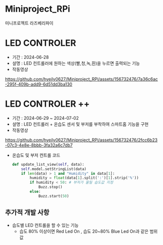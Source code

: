 # Miniproject_RPi
미니프로젝트 라즈베리파이

# LED CONTROLER
- 기간 : 2024-06-28
- 설명 : LED 컨트롤러에 원하는 색상(빨,청,녹,흰)을 누르면 출력되는 기능
- 작동영상 

https://github.com/hyeily0627/Miniproject_RPi/assets/156732476/7a36c6ac-295f-409b-add9-6d51dd3ba130


# LED CONTROLER ++ 
- 기간 : 2024-06-29 ~ 2024-07-02
- 설명 : LED 컨트롤러 + 온습도 센서 및 부저를 부착하여 스마트홈 기능을 구현
- 작동영상

https://github.com/hyeily0627/Miniproject_RPi/assets/156732476/2fcc6b23-07c3-4e8e-8bbb-3fa32a6c7db7

- 온습도 및 부저 컨트롤 코드
    ```python
    def update_list_view(self, data):
        self.model.setStringList(data)
        if len(data) > 1 and "Humidity" in data[1]:
            humidity = float(data[1].split(':')[1].strip('%'))
            if humidity < 50: # 부저가 울릴 습도값 지정 
                Buzz.stop()
            else:
                Buzz.start(50)
    ```

## 추가적 개발 사항
- 습도별 LED 컨트롤을 할 수 있는 기능
    - 습도 80% 이상이면 Red Led On , 습도 20~80% Blue Led On과 같은 범위 값 
